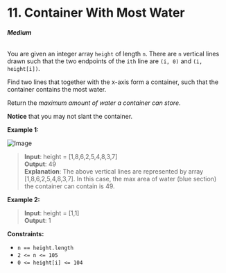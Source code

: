 # 11. Container With Most Water
###### **Medium**

You are given an integer array `height` of length `n`. There are `n` vertical lines drawn such that the two endpoints of the `ith` line are `(i, 0)` and `(i, height[i])`.

Find two lines that together with the x-axis form a container, such that the container contains the most water.

Return the *maximum amount of water a container can store*.

**Notice** that you may not slant the container.
 

**Example 1:**

![Image](https://s3-lc-upload.s3.amazonaws.com/uploads/2018/07/17/question_11.jpg)
> **Input**: height = [1,8,6,2,5,4,8,3,7]  
**Output**: 49  
**Explanation**: The above vertical lines are represented by array [1,8,6,2,5,4,8,3,7]. In this case, the max area of water (blue section) the container can contain is 49.  

**Example 2:**

> **Input**: height = [1,1]  
**Output**: 1  
 

**Constraints:**

- `n == height.length`
- `2 <= n <= 105`
- `0 <= height[i] <= 104`
